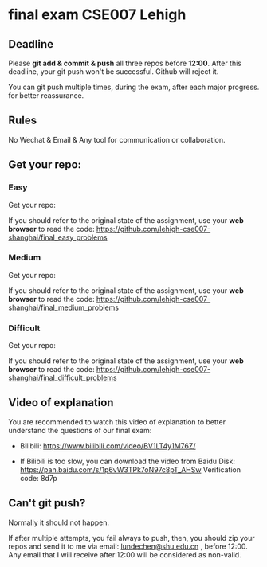 # final exam CSE007 Lehigh

## Deadline
Please **git add & commit & push** all three repos before **12:00**.
After this deadline, your git push won't be successful. 
Github will reject it.

You can git push multiple times, during the exam, after each major progress.
for better reassurance.

## Rules
No Wechat & Email & Any tool for communication or collaboration.

## Get your repo:
### Easy
Get your repo:

If you should refer to the original state of the assignment,
use your **web browser** to read the code:
https://github.com/lehigh-cse007-shanghai/final_easy_problems

### Medium
Get your repo:

If you should refer to the original state of the assignment,
use your **web browser** to read the code:
https://github.com/lehigh-cse007-shanghai/final_medium_problems


### Difficult
Get your repo:

If you should refer to the original state of the assignment,
use your **web browser** to read the code:
https://github.com/lehigh-cse007-shanghai/final_difficult_problems

## Video of explanation
You are recommended to watch this video of explanation to better understand 
the questions of our final exam:

- Bilibili: https://www.bilibili.com/video/BV1LT4y1M76Z/

- If Bilibili is too slow, you can download the video from Baidu Disk: https://pan.baidu.com/s/1p6vW3TPk7oN97c8pT_AHSw 
Verification code: 8d7p 

## Can't git push?
Normally it should not happen. 

If after multiple attempts, you fail always to push, then, you should
zip your repos and send it to me via email:
lundechen@shu.edu.cn , before 12:00. Any email that I will receive after 
12:00 will be considered as non-valid.
